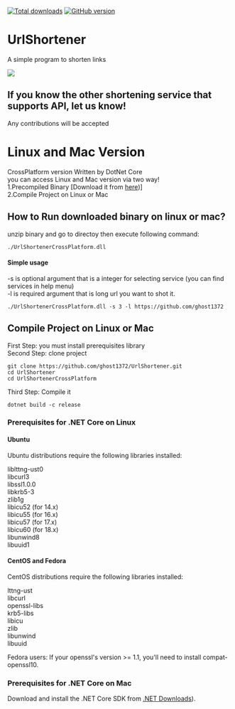 [![Total downloads](https://img.shields.io/github/downloads/ghost1372/UrlShortener/total.svg)](https://github.com/ghost1372/UrlShortener/releases)
[![GitHub version](https://badge.fury.io/gh/ghost1372%2FUrlShortener.svg)](https://badge.fury.io/gh/ghost1372%2FUrlShortener)

# UrlShortener
A simple program to shorten links

![](https://file.soft98.ir/uploads/mahdi72/2018/10/26_10-zxc.png)


## If you know the other shortening service that supports API, let us know!

Any contributions will be accepted

# Linux and Mac Version
CrossPlatform version Written by DotNet Core<br>
you can access Linux and Mac version via two way!<br>
1.Precompiled Binary [Download it from [here](https://github.com/ghost1372/UrlShortener/releases))]<br>
2.Compile Project on Linux or Mac

## How to Run downloaded binary on linux or mac?
unzip binary and go to directoy then execute following command:
```
./UrlShortenerCrossPlatform.dll
```
#### Simple usage
-s is optional argument that is a integer for selecting service (you can find services in help menu)<br>
-l is required argument that is long url you want to shot it.
```
./UrlShortenerCrossPlatform.dll -s 3 -l https://github.com/ghost1372
```
## Compile Project on Linux or Mac
First Step: you must install prerequisites library<br>
Second Step: clone project
```
git clone https://github.com/ghost1372/UrlShortener.git
cd UrlShortener
cd UrlShortenerCrossPlatform
```
Third Step: Compile it
```
dotnet build -c release
```


### Prerequisites for .NET Core on Linux
#### Ubuntu
Ubuntu distributions require the following libraries installed:<br>

liblttng-ust0<br>
libcurl3<br>
libssl1.0.0<br>
libkrb5-3<br>
zlib1g<br>
libicu52 (for 14.x)<br>
libicu55 (for 16.x)<br>
libicu57 (for 17.x)<br>
libicu60 (for 18.x)<br>
libunwind8<br>
libuuid1<br>

#### CentOS and Fedora
CentOS distributions require the following libraries installed:<br>

lttng-ust<br>
libcurl<br>
openssl-libs<br>
krb5-libs<br>
libicu<br>
zlib<br>
libunwind<br>
libuuid<br>

Fedora users: If your openssl's version >= 1.1, you'll need to install compat-openssl10.

### Prerequisites for .NET Core on Mac
Download and install the .NET Core SDK from [.NET Downloads](https://www.microsoft.com/net/download/core)).


